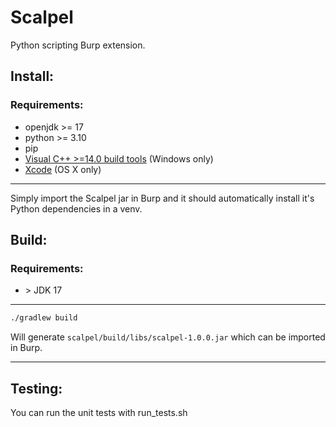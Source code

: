 # Scalpel

Python scripting Burp extension.

## Install:

### Requirements:

-   openjdk >= 17
-   python >= 3.10
-   pip
-   [Visual C++ >=14.0 build tools](https://visualstudio.microsoft.com/fr/visual-cpp-build-tools/) (Windows only)
-   [Xcode](https://github.com/ninia/jep/wiki/OS-X) (OS X only)

---

Simply import the Scalpel jar in Burp and it should automatically install it's Python dependencies in a venv.

## Build:

### Requirements:

-   \> JDK 17

---

```bash
./gradlew build
```

Will generate `scalpel/build/libs/scalpel-1.0.0.jar` which can be imported in Burp.

---

## Testing:

You can run the unit tests with run_tests.sh
